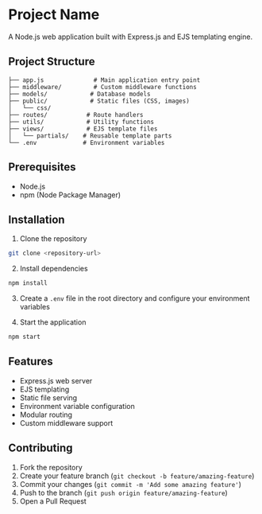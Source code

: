 # Project Name

A Node.js web application built with Express.js and EJS templating engine.

## Project Structure

```
├── app.js              # Main application entry point
├── middleware/         # Custom middleware functions
├── models/            # Database models
├── public/            # Static files (CSS, images)
│   └── css/
├── routes/           # Route handlers
├── utils/            # Utility functions
├── views/            # EJS template files
│   └── partials/    # Reusable template parts
└── .env             # Environment variables
```

## Prerequisites

- Node.js
- npm (Node Package Manager)

## Installation

1. Clone the repository
```bash
git clone <repository-url>
```

2. Install dependencies
```bash
npm install
```

3. Create a `.env` file in the root directory and configure your environment variables

4. Start the application
```bash
npm start
```

## Features

- Express.js web server
- EJS templating
- Static file serving
- Environment variable configuration
- Modular routing
- Custom middleware support

## Contributing

1. Fork the repository
2. Create your feature branch (`git checkout -b feature/amazing-feature`)
3. Commit your changes (`git commit -m 'Add some amazing feature'`)
4. Push to the branch (`git push origin feature/amazing-feature`)
5. Open a Pull Request



